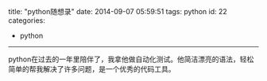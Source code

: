 title: "python随想录"
date: 2014-09-07 05:59:51
tags: python
id: 22
categories:
  - python
---

python在过去的一年里陪伴了，我拿他做自动化测试。他简洁漂亮的语法，轻松简单的帮我解决了许多问题，是一个优秀的代码工具。

